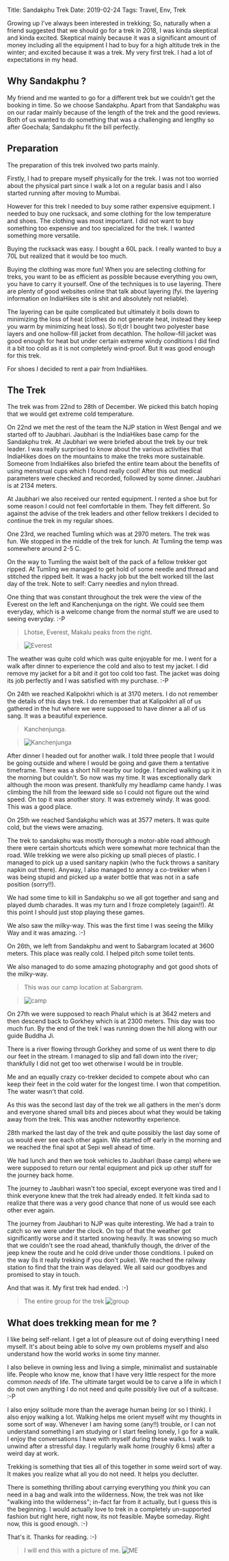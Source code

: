 Title: Sandakphu Trek
Date: 2019-02-24
Tags: Travel, Env, Trek


Growing up I've always been interested in trekking; So, naturally when
a friend suggested that we should go for a trek in 2018, I was kinda
skeptical and kinda excited. Skeptical mainly because it was a
significant amount of money including all the equipment I had to buy
for a high altitude trek in the winter; and excited because it was a
trek. My very first trek. I had a lot of expectations in my head.

## Why Sandakphu ? ##
My friend and me wanted to go for a different trek but we couldn't get
the booking in time. So we choose Sandakphu. Apart from that Sandakphu
was on our radar mainly because of the length of the trek and the good
reviews. Both of us wanted to do something that was a challenging and
lengthy so after Goechala; Sandakphu fit the bill perfectly.

## Preparation ##
The preparation of this trek involved two parts mainly. 

Firstly, I had to prepare myself physically for the trek. I was not
too worried about the physical part since I walk a lot on a regular
basis and I also started running after moving to Mumbai.

However for this trek I needed to buy some rather expensive equipment.
I needed to buy one rucksack, and some clothing for the low
temperature and shoes. The clothing was most important. I did not want
to buy something too expensive and too specialized for the trek. I
wanted something more versatile.

Buying the rucksack was easy. I bought a 60L pack. I really wanted to
buy a 70L but realized that it would be too much.

Buying the clothing was more fun! When you are selecting clothing for
treks, you want to be as efficient as possible because everything you
own, you have to carry it yourself. One of the techniques is to use
layering. There are plenty of good websites online that talk about
layering (fyi. the layering information on IndiaHikes site is shit and
absolutely not reliable).

The layering can be quite complicated but ultimately it boils down to
minimizing the loss of heat (clothes do not generate heat, instead
they keep you warm by minimizing heat loss). So tl;dr I bought two
polyester base layers and one hollow-fill jacket from decathlon. The
hollow-fill jacket was good enough for heat but under certain extreme
windy conditions I did find it a bit too cold as it is not completely
wind-proof. But it was good enough for this trek.

For shoes I decided to rent a pair from IndiaHikes.

## The Trek ##
The trek was from 22nd to 28th of December. We picked this batch
hoping that we would get extreme cold temperature.

On 22nd we met the rest of the team the NJP station in West Bengal and
we started off to Jaubhari. Jaubhari is the IndiaHikes base camp for
the Sandakphu trek.  At Jaubhari we were briefed about the trek by our
trek leader. I was really surprised to know about the various
activities that IndiaHikes does on the mountains to make the treks
more sustainable. Someone from IndiaHikes also briefed the entire team
about the benefits of using menstrual cups which I found really cool!
After this out medical parameters were checked and recorded, followed
by some dinner. Jaubhari is at 2134 meters.

At Jaubhari we also received our rented equipment. I rented a shoe but
for some reason I could not feel comfortable in them. They felt
different. So against the advise of the trek leaders and other fellow
trekkers I decided to continue the trek in my regular shoes.

One 23rd, we reached Tumling which was at 2970 meters. The trek was
fun. We stopped in the middle of the trek for lunch. At Tumling the
temp was somewhere around 2-5 C.

On the way to Tumling the waist belt of the pack of a fellow trekker
got ripped. At Tumling we managed to get hold of some needle and
thread and stitched the ripped belt. It was a hacky job but the belt
worked till the last day of the trek. Note to self: Carry needles and
nylon thread.

One thing that was constant throughout the trek were the view of the
Everest on the left and Kanchenjunga on the right. We could see them
everyday, which is a welcome change from the normal stuff we are used
to seeing everyday. :-P

> Lhotse, Everest, Makalu peaks from the right.

>![Everest](assets/images/2019-02-24/everest.png)


The weather was quite cold which was quite enjoyable for me. I went
for a walk after dinner to experience the cold and also to test my
jacket. I did remove my jacket for a bit and it got too cold too
fast. The jacket was doing its job perfectly and I was satisfied with
my purchase. :-P

On 24th we reached Kalipokhri which is at 3170 meters. I do not
remember the details of this days trek. I do remember that at
Kalipokhri all of us gathered in the hut where we were supposed to
have dinner a all of us sang. It was a beautiful experience.

>Kanchenjunga.       

>![Kanchenjunga](assets/images/2019-02-24/kanchenjunga.png)


After dinner I headed out for another walk. I told three people that I
would be going outside and where I would be going and gave them a
tentative timeframe. There was a short hill nearby our lodge. I
fancied walking up it in the morning but couldn't. So now was my
time. It was exceptionally dark although the moon was
present. thankfully my headlamp came handy. I was climbing the hill
from the leeward side so I could not figure out the wind speed. On top
it was another story. It was extremely windy. It was good. This was a
good place.
 
On 25th we reached Sandakphu which was at 3577 meters. It was quite
cold, but the views were amazing. 

The trek to sandakphu was mostly thorough a motor-able road although
there were certain shortcuts which were somewhat more technical than
the road. Wile trekking we were also picking up small pieces of
plastic. I managed to pick up a used sanitary napkin (who the fuck
throws a sanitary napkin out there). Anyway, I also managed to
annoy a co-trekker when I was being stupid and picked up a water
bottle that was not in a safe position (sorry!!).

We had some time to kill in Sandakphu so we all got together and sang
and played dumb charades. It was my turn and I froze completely
(again!!). At this point I should just stop playing these games.

We also saw the milky-way. This was the first time I was seeing the
Milky Way and it was amazing. :-)

On 26th, we left from Sandakphu and went to Sabargram located at 3600
meters. This place was really cold. I helped pitch some toilet tents. 

We also managed to do some amazing photography and got good shots of
the milky-way.

> This was our camp location at Sabargram.

>![camp](assets/images/2019-02-24/camp.png)


On 27th we were supposed to reach Phalut which is at 3642 meters and
then descend back to Gorkhey which is at 2300 meters. This day was too
much fun. By the end of the trek I was running down the hill along
with our guide Buddha Ji.

There is a river flowing through Gorkhey and some of us went there to
dip our feet in the stream. I managed to slip and fall down into the
river; thankfully I did not get too wet otherwise I would be in
trouble. 

Me and an equally crazy co-trekker decided to compete about who can
keep their feet in the cold water for the longest time. I won that
competition. The water wasn't that cold.

As this was the second last day of the trek we all gathers in the
men's dorm and everyone shared small bits and pieces about what they
would be taking away from the trek. This was another noteworthy
experience.

28th marked the last day of the trek and quite possibly the last day
some of us would ever see each other again. We started off early in
the morning and we reached the final spot at Sepi well ahead of time. 

We had lunch and then we took vehicles to Jaubhari (base camp) where
we were supposed to return our rental equipment and pick up other
stuff for the journey back home.

The journey to Jaubhari wasn't too special, except everyone was tired
and I think everyone knew that the trek had already ended. It felt
kinda sad to realize that there was a very good chance that none of us
would see each other ever again.

The journey from Jaubhari to NJP was quite interesting. We had a train
to catch so we were under the clock. On top of that the weather got
significantly worse and it started snowing heavily. It was snowing so
much that we couldn't see the road ahead, thankfully though, the
driver of the jeep knew the route and he cold drive under those
conditions. I puked on the way (Is it really trekking if you don't
puke). We reached the railway station to find that the train was
delayed. We all said our goodbyes and promised to stay in touch. 

And that was it. My first trek had ended. :-)

>The entire group for the trek
>![group](assets/images/2019-02-24/team.jpg)


## What does trekking mean for me ? ##

I like being self-reliant. I get a lot of pleasure out of doing
everything I need myself. It's about being able to solve my own
problems myself and also understand how the world works in some tiny
manner.

I also believe in owning less and living a simple, minimalist and
sustainable life. People who know me, know that I have very little
respect for the more common *needs* of life. The ultimate target would
be to carve a life in which I do not own anything I do not need and
quite possibly live out of a suitcase. :-P

I also enjoy solitude more than the average human being (or so I
think). I also enjoy walking a lot. Walking helps me orient myself
wiht my thoughts in some sort of way. Whenever I am having some
(any!!) trouble, or I can not understand something I am studying or I
start feeling lonely, I go for a walk. I enjoy the conversations I
have with myself during these walks. I walk to unwind after a
stressful day. I regularly walk home (roughly 6 kms) after a weird day
at work.

Trekking is something that ties all of this together in some weird
sort of way. It makes you realize what all you do not need. It helps
you declutter.

There is something thrilling about carrying everything you *think*
you can need in a bag and walk into the wilderness. Now, the trek was
not like "walking into the wilderness"; in-fact far from it actually,
but I guess this is the beginning. I would actually love to trek in a
completely un-supported fashion but right here, right now, its not
feasible. Maybe someday. Right now, this is good enough. :-)

That's it. Thanks for reading. :-)

>I will end this with a picture of me. 
>![ME](assets/images/2019-02-24/me.jpg)
